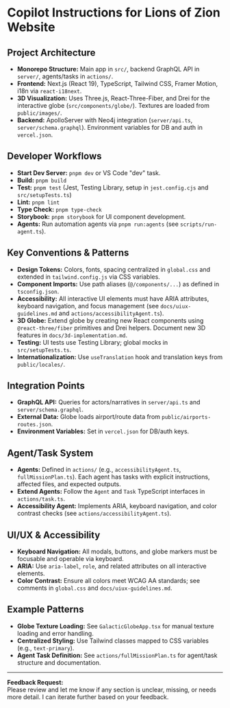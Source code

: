 # Copilot Instructions for Lions of Zion Website

## Project Architecture

- **Monorepo Structure:** Main app in `src/`, backend GraphQL API in `server/`, agents/tasks in `actions/`.
- **Frontend:** Next.js (React 19), TypeScript, Tailwind CSS, Framer Motion, i18n via `react-i18next`.
- **3D Visualization:** Uses Three.js, React-Three-Fiber, and Drei for the interactive globe (`src/components/globe/`). Textures are loaded from `public/images/`.
- **Backend:** ApolloServer with Neo4j integration (`server/api.ts`, `server/schema.graphql`). Environment variables for DB and auth in `vercel.json`.

## Developer Workflows

- **Start Dev Server:** `pnpm dev` or VS Code "dev" task.
- **Build:** `pnpm build`
- **Test:** `pnpm test` (Jest, Testing Library, setup in `jest.config.cjs` and `src/setupTests.ts`)
- **Lint:** `pnpm lint`
- **Type Check:** `pnpm type-check`
- **Storybook:** `pnpm storybook` for UI component development.
- **Agents:** Run automation agents via `pnpm run:agents` (see `scripts/run-agent.ts`).

## Key Conventions & Patterns

- **Design Tokens:** Colors, fonts, spacing centralized in `global.css` and extended in `tailwind.config.js` via CSS variables.
- **Component Imports:** Use path aliases (`@/components/...`) as defined in `tsconfig.json`.
- **Accessibility:** All interactive UI elements must have ARIA attributes, keyboard navigation, and focus management (see `docs/uiux-guidelines.md` and `actions/accessibilityAgent.ts`).
- **3D Globe:** Extend globe by creating new React components using `@react-three/fiber` primitives and Drei helpers. Document new 3D features in `docs/3d-implementation.md`.
- **Testing:** UI tests use Testing Library; global mocks in `src/setupTests.ts`.
- **Internationalization:** Use `useTranslation` hook and translation keys from `public/locales/`.

## Integration Points

- **GraphQL API:** Queries for actors/narratives in `server/api.ts` and `server/schema.graphql`.
- **External Data:** Globe loads airport/route data from `public/airports-routes.json`.
- **Environment Variables:** Set in `vercel.json` for DB/auth keys.

## Agent/Task System

- **Agents:** Defined in `actions/` (e.g., `accessibilityAgent.ts`, `fullMissionPlan.ts`). Each agent has tasks with explicit instructions, affected files, and expected outputs.
- **Extend Agents:** Follow the `Agent` and `Task` TypeScript interfaces in `actions/task.ts`.
- **Accessibility Agent:** Implements ARIA, keyboard navigation, and color contrast checks (see `actions/accessibilityAgent.ts`).

## UI/UX & Accessibility

- **Keyboard Navigation:** All modals, buttons, and globe markers must be focusable and operable via keyboard.
- **ARIA:** Use `aria-label`, `role`, and related attributes on all interactive elements.
- **Color Contrast:** Ensure all colors meet WCAG AA standards; see comments in `global.css` and `docs/uiux-guidelines.md`.

## Example Patterns

- **Globe Texture Loading:** See `GalacticGlobeApp.tsx` for manual texture loading and error handling.
- **Centralized Styling:** Use Tailwind classes mapped to CSS variables (e.g., `text-primary`).
- **Agent Task Definition:** See `actions/fullMissionPlan.ts` for agent/task structure and documentation.

---

**Feedback Request:**  
Please review and let me know if any section is unclear, missing, or needs more detail. I can iterate further based on your feedback.
